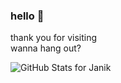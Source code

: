### hello 👋

thank you for visiting <br>
wanna hang out?

<!-- 🔭 currently working on ____ -->

![GitHub Stats for Janik](https://github-readme-stats.vercel.app/api?username=JanikThePanic&show_icons=true)

<!--
**JanikThePanic/JanikThePanic** is a ✨ _special_ ✨ repository because its `README.md` (this file) appears on your GitHub profile.

Here are some ideas to get you started:

- 🔭 I’m currently working on ...
- 🌱 I’m currently learning ...
- 👯 I’m looking to collaborate on ...
- 🤔 I’m looking for help with ...
- 💬 Ask me about ...
- 📫 How to reach me: ...
- 😄 Pronouns: ...
- ⚡ Fun fact: ...
-->
